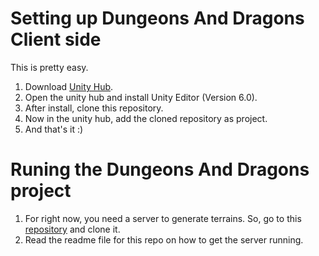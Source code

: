 # Setting up Dungeons And Dragons Client side
This is pretty easy.
1) Download [Unity Hub](https://unity.com/download).
2) Open the unity hub and install Unity Editor (Version 6.0).
3) After install, clone this repository.
4) Now in the unity hub, add the cloned repository as project.
5) And that's it :)

# Runing the Dungeons And Dragons project
1) For right now, you need a server to generate terrains. So, go to this [repository](https://github.com/AshishPhilip999/Server-DungeonsAndDragons) and clone it.
2) Read the readme file for this repo on how to get the server running.
